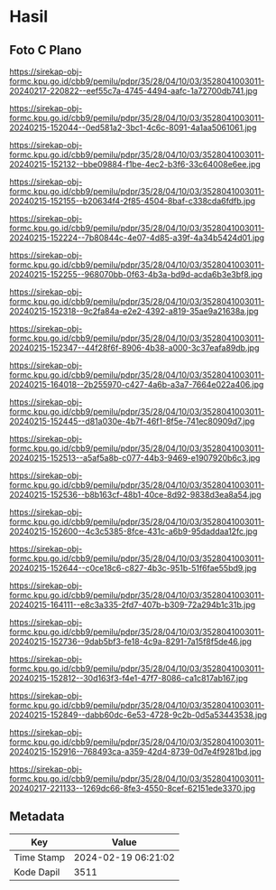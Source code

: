 # Hasil

## Foto C Plano

https://sirekap-obj-formc.kpu.go.id/cbb9/pemilu/pdpr/35/28/04/10/03/3528041003011-20240217-220822--eef55c7a-4745-4494-aafc-1a72700db741.jpg

https://sirekap-obj-formc.kpu.go.id/cbb9/pemilu/pdpr/35/28/04/10/03/3528041003011-20240215-152044--0ed581a2-3bc1-4c6c-8091-4a1aa5061061.jpg

https://sirekap-obj-formc.kpu.go.id/cbb9/pemilu/pdpr/35/28/04/10/03/3528041003011-20240215-152132--bbe09884-f1be-4ec2-b3f6-33c64008e6ee.jpg

https://sirekap-obj-formc.kpu.go.id/cbb9/pemilu/pdpr/35/28/04/10/03/3528041003011-20240215-152155--b20634f4-2f85-4504-8baf-c338cda6fdfb.jpg

https://sirekap-obj-formc.kpu.go.id/cbb9/pemilu/pdpr/35/28/04/10/03/3528041003011-20240215-152224--7b80844c-4e07-4d85-a39f-4a34b5424d01.jpg

https://sirekap-obj-formc.kpu.go.id/cbb9/pemilu/pdpr/35/28/04/10/03/3528041003011-20240215-152255--968070bb-0f63-4b3a-bd9d-acda6b3e3bf8.jpg

https://sirekap-obj-formc.kpu.go.id/cbb9/pemilu/pdpr/35/28/04/10/03/3528041003011-20240215-152318--9c2fa84a-e2e2-4392-a819-35ae9a21638a.jpg

https://sirekap-obj-formc.kpu.go.id/cbb9/pemilu/pdpr/35/28/04/10/03/3528041003011-20240215-152347--44f28f6f-8906-4b38-a000-3c37eafa89db.jpg

https://sirekap-obj-formc.kpu.go.id/cbb9/pemilu/pdpr/35/28/04/10/03/3528041003011-20240215-164018--2b255970-c427-4a6b-a3a7-7664e022a406.jpg

https://sirekap-obj-formc.kpu.go.id/cbb9/pemilu/pdpr/35/28/04/10/03/3528041003011-20240215-152445--d81a030e-4b7f-46f1-8f5e-741ec80909d7.jpg

https://sirekap-obj-formc.kpu.go.id/cbb9/pemilu/pdpr/35/28/04/10/03/3528041003011-20240215-152513--a5af5a8b-c077-44b3-9469-e1907920b6c3.jpg

https://sirekap-obj-formc.kpu.go.id/cbb9/pemilu/pdpr/35/28/04/10/03/3528041003011-20240215-152536--b8b163cf-48b1-40ce-8d92-9838d3ea8a54.jpg

https://sirekap-obj-formc.kpu.go.id/cbb9/pemilu/pdpr/35/28/04/10/03/3528041003011-20240215-152600--4c3c5385-8fce-431c-a6b9-95daddaa12fc.jpg

https://sirekap-obj-formc.kpu.go.id/cbb9/pemilu/pdpr/35/28/04/10/03/3528041003011-20240215-152644--c0ce18c6-c827-4b3c-951b-51f6fae55bd9.jpg

https://sirekap-obj-formc.kpu.go.id/cbb9/pemilu/pdpr/35/28/04/10/03/3528041003011-20240215-164111--e8c3a335-2fd7-407b-b309-72a294b1c31b.jpg

https://sirekap-obj-formc.kpu.go.id/cbb9/pemilu/pdpr/35/28/04/10/03/3528041003011-20240215-152736--9dab5bf3-fe18-4c9a-8291-7a15f8f5de46.jpg

https://sirekap-obj-formc.kpu.go.id/cbb9/pemilu/pdpr/35/28/04/10/03/3528041003011-20240215-152812--30d163f3-f4e1-47f7-8086-ca1c817ab167.jpg

https://sirekap-obj-formc.kpu.go.id/cbb9/pemilu/pdpr/35/28/04/10/03/3528041003011-20240215-152849--dabb60dc-6e53-4728-9c2b-0d5a53443538.jpg

https://sirekap-obj-formc.kpu.go.id/cbb9/pemilu/pdpr/35/28/04/10/03/3528041003011-20240215-152916--768493ca-a359-42d4-8739-0d7e4f9281bd.jpg

https://sirekap-obj-formc.kpu.go.id/cbb9/pemilu/pdpr/35/28/04/10/03/3528041003011-20240217-221133--1269dc66-8fe3-4550-8cef-62151ede3370.jpg


## Metadata

| Key        | Value               |
| ---------- | ------------------- |
| Time Stamp | 2024-02-19 06:21:02 |
| Kode Dapil | 3511                |



